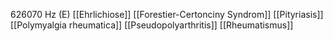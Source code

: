 626070 Hz (E)
[[Ehrlichiose]]
[[Forestier-Certonciny Syndrom]]
[[Pityriasis]]
[[Polymyalgia rheumatica]]
[[Pseudopolyarthritis]]
[[Rheumatismus]]